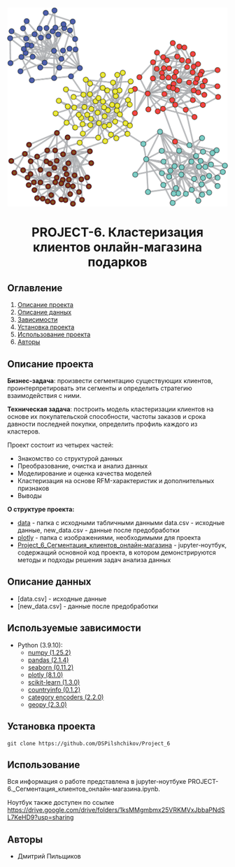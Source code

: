 ![](./plotly/clusters.png)
# <center> PROJECT-6. Кластеризация клиентов онлайн-магазина подарков </center>
## Оглавление
1. [Описание проекта](#Описание-проекта)
2. [Описание данных](#Описание-данных)
3. [Зависимости](#Зависимости)
4. [Установка проекта](#Установка-проекта)
5. [Использование проекта](#Использование-проекта)
6. [Авторы](#Авторы)


## Описание проекта

__Бизнес-задача__: произвести сегментацию существующих клиентов, проинтерпретировать эти сегменты и определить стратегию взаимодействия с ними.

__Техническая задача__: построить модель кластеризации клиентов на основе их покупательской способности, частоты заказов и срока давности последней покупки, определить профиль каждого из кластеров.

Проект состоит из четырех частей:

* Знакомство со структурой данных
* Преобразование, очистка и анализ данных
* Моделирование и оценка качества моделей
* Кластеризация на основе RFM-характеристик и дополнительных признаков
* Выводы


**О структуре проекта:**
* [data](./data) - папка с исходными табличными данными data.csv - исходные данные, new_data.csv - данные после предобработки
* [plotly](./plotly) - папка с изображениями, необходимыми для проекта 
* [Project_6_Сегментация_клиентов_онлайн-магазина](./PROJECT-6._Сегментация_клиентов_онлайн-магазина.ipynb) - jupyter-ноутбук, содержащий основной код проекта, в котором демонстрируются методы и подходы решения задач анализа данных


## Описание данных
* [data.csv] - исходные данные
* [new_data.csv] - данные после предобработки
 

## Используемые зависимости
* Python (3.9.10):
    * [numpy (1.25.2)](https://numpy.org)
    * [pandas (2.1.4)](https://pandas.pydata.org)
    * [seaborn (0.11.2)](https://seaborn.pydata.org)
    * [plotly (8.1.0)](https://plotly.com/python/plotly-express/)
    * [scikit-learn (1.3.0)](https://scikit-learn.org/stable/index.html)
    * [countryinfo (0.1.2)](https://pypi.org/project/countryinfo/)
    * [category encoders (2.2.0)](https://pypi.org/project/category-encoders/)
    * [geopy (2.3.0)](https://https://pypi.org/project/geopy/)


## Установка проекта

```
git clone https://github.com/DSPilshchikov/Project_6
```

## Использование
Вся информация о работе представлена в jupyter-ноутбуке PROJECT-6._Сегментация_клиентов_онлайн-магазина.ipynb.
  
Ноутбук также доступен по ссылке https://drive.google.com/drive/folders/1ksMMgmbmx25VRKMVxJbbaPNdSL7KeHD9?usp=sharing

## Авторы

* Дмитрий Пильщиков